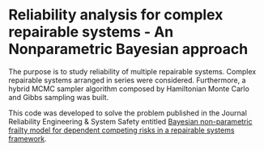 # Reliability analysis for complex repairable systems - An Nonparametric Bayesian approach

The purpose is to study reliability of multiple repairable systems. Complex repairable systems arranged in series were considered. Furthermore, a hybrid MCMC sampler algorithm composed by Hamiltonian Monte Carlo and Gibbs sampling was built.

This code was developed to solve the problem published in the Journal Reliability Engineering & System Safety entitled [Bayesian non-parametric frailty model for dependent competing risks in a repairable systems framework]([https://pages.github.com/](https://www.sciencedirect.com/science/article/abs/pii/S0951832020306463)).

